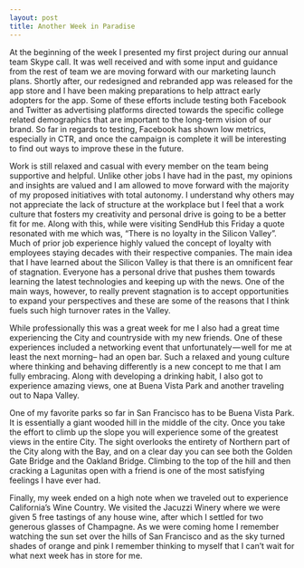```yaml
---
layout: post
title: Another Week in Paradise
---
```

At the beginning of the week I presented my first project during our annual team Skype call. It was well received and with some input and guidance from the rest of team we are moving forward with our marketing launch plans. Shortly after, our redesigned and rebranded app was released for the app store and I have been making preparations to help attract early adopters for the app. Some of these efforts include testing both Facebook and Twitter as advertising platforms directed towards the specific college related demographics that are important to the long-term vision of our brand. So far in regards to testing, Facebook has shown low metrics, especially in CTR, and once the campaign is complete it will be interesting to find out ways to improve these in the future.

Work is still relaxed and casual with every member on the team being supportive and helpful. Unlike other jobs I have had in the past, my opinions and insights are valued and I am allowed to move forward with the majority of my proposed initiatives with total autonomy. I understand why others may not appreciate the lack of structure at the workplace but I feel that a work culture that fosters my creativity and personal drive is going to be a better fit for me. Along with this, while were visiting SendHub this Friday a quote resonated with me which was, “There is no loyalty in the Silicon Valley”. Much of prior job experience highly valued the concept of loyalty with employees staying decades with their respective companies. The main idea that I have learned about the Silicon Valley is that there is an omnificent fear of stagnation. Everyone has a personal drive that pushes them towards learning the latest technologies and keeping up with the news. One of the main ways, however, to really prevent stagnation is to accept opportunities to expand your perspectives and these are some of the reasons that I think fuels such high turnover rates in the Valley.

While professionally this was a great week for me I also had a great time experiencing the City and countryside with my new friends. One of these experiences included a networking event that unfortunately — well for me at least the next morning– had an open bar. Such a relaxed and young culture where thinking and behaving differently is a new concept to me that I am fully embracing. Along with developing a drinking habit, I also got to experience amazing views, one at Buena Vista Park and another traveling out to Napa Valley.

One of my favorite parks so far in San Francisco has to be Buena Vista Park. It is essentially a giant wooded hill in the middle of the city. Once you take the effort to climb up the slope you will experience some of the greatest views in the entire City. The sight overlooks the entirety of Northern part of the City along with the Bay, and on a clear day you can see both the Golden Gate Bridge and the Oakland Bridge. Climbing to the top of the hill and then cracking a Lagunitas open with a friend is one of the most satisfying feelings I have ever had.

Finally, my week ended on a high note when we traveled out to experience California’s Wine Country. We visited the Jacuzzi Winery where we were given 5 free tastings of any house wine, after which I settled for two generous glasses of Champagne. As we were coming home I remember watching the sun set over the hills of San Francisco and as the sky turned shades of orange and pink I remember thinking to myself that I can’t wait for what next week has in store for me.